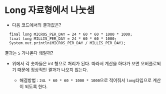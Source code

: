 # Long 자료형에서 나눗셈

* 다음 코드에서의 결과값은?
```
  final long MICROS_PER_DAY = 24 * 60 * 60 * 1000 * 1000;
  final long MILLIS_PER_DAY = 24 * 60 * 60 * 1000;
  System.out.println(MICROS_PER_DAY / MILLIS_PER_DAY);
```

결과는 `5` 가나온다 왜일까? 

* 위에서 각 숫자들은 int 형으로 처리가 된다. 따라서 계산을 하다가 보면 오버플로되기 때문에 정상적인 결과가 나오지 않는다.

  - 해결방법 :  `24L * 60 * 60 * 1000 * 1000`으로 적어줘서 `long`타입으로 계산이 되도록 한다.
